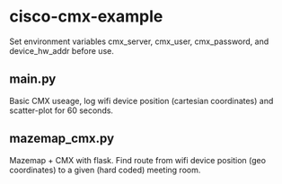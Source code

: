 # cisco-cmx-example
Set environment variables cmx_server, cmx_user, cmx_password, and device_hw_addr before use.


## main.py
Basic CMX useage, log wifi device position (cartesian coordinates) and scatter-plot for 60 seconds.

## mazemap_cmx.py
Mazemap + CMX with flask. Find route from wifi device position (geo coordinates) to a given (hard coded) meeting room.
